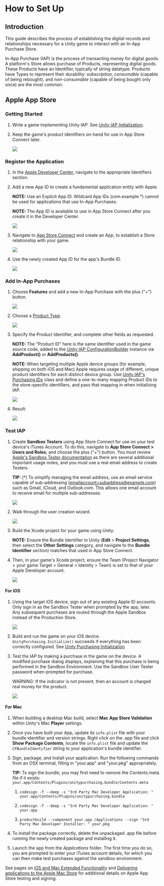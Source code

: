 # How to Set Up

## Introduction

This guide describes the process of establishing the digital records and relationships necessary for a Unity game to interact with an In-App Purchase Store.

In-App Purchase (IAP) is the process of transacting money for digital goods. A platform's Store allows purchase of Products, representing digital goods. These Products have an Identifier, typically of string datatype. Products have Types to represent their durability: _subscription_, _consumable_ (capable of being rebought), and _non-consumable_ (capable of being bought only once) are the most common.

## Apple App Store

### Getting Started

1. Write a game implementing Unity IAP. See [Unity IAP Initialization](Overview.md).

1. Keep the game's product identifiers on-hand for use in App Store Connect later.

    ![](images/IAPAppleImage0.png)

### Register the Application

1. In the [Apple Developer Center](https://developer.apple.com/account), navigate to the appropriate Identifiers section.

2. Add a new App ID to create a fundamental application entity with Apple.

    **NOTE:** Use an Explicit App ID. Wildcard App IDs (com.example.*) cannot be used for applications that use In-App Purchases.

    **NOTE:** The App ID is available to use in App Store Connect after you create it in the Developer Center.

    ![](images/IAPAppleImage1.png)

3. Navigate to [App Store Connect](https://itunesconnect.apple.com) and create an App, to establish a Store relationship with your game.

    ![](images/IAPAppleImage2.png)

4. Use the newly created App ID for the app's Bundle ID.

    ![](images/IAPAppleImage3.png)

### Add In-App Purchases

1. Choose __Features__ and add a new In-App Purchase with the plus ("+") button.

    ![](images/IAPAppleImage4.png)


2. Choose a [Product Type](DefiningProductsOverview.md#Product-Type).

    ![](images/IAPAppleImage5.png)

3. Specify the Product Identifier, and complete other fields as requested.

    **NOTE:** The "Product ID" here is the same identifier used in the game source code, added to the [Unity IAP ConfigurationBuilder](xref:UnityEngine.Purchasing.ConfigurationBuilder) instance via __AddProduct()__ or __AddProducts()__.

    **NOTE:** When targeting multiple Apple device groups (for example, shipping on both iOS and Mac) Apple requires usage of different, unique product identifiers for each distinct device group. Use [Unity IAP's Purchasing.IDs](xref:UnityEngine.Purchasing.IDs) class and define a one-to-many mapping Product IDs to the store-specific identifiers, and pass that mapping in when initializing IAP.

    ![](images/IAPAppleImage6.png)

4. Result:

    ![](images/IAPAppleImage7.png)

### Test IAP

1. Create __Sandbox Testers__ using App Store Connect for use on your test device's iTunes Account. To do this, navigate to __App Store Connect &gt; Users and Roles__, and choose the plus ("+") button. You must review [Apple's Sandbox Tester documentation](https://help.apple.com/app-store-connect/#/dev8b997bee1) as there are several additional important usage notes, and you must use a real email address to create Testers.

    **TIP:** (*) To simplify managing the email address, use an email service capable of sub-addressing (emailaccount+subaddress@example.com) such as Gmail, iCloud, and Outlook.com. This allows one email account to receive email for multiple sub-addresses.

    ![](images/IAPAppleImage8.png)

2. Walk through the user creation wizard.

    ![](images/IAPAppleImage9.png)

3. Build the Xcode project for your game using Unity.

    **NOTE:** Ensure the Bundle Identifier in Unity (**Edit** &gt; **Project Settings**, then select the **Other Settings** category, and navigate to the **Bundle Identifier** section) matches that used in App Store Connect.

4. Then, in your game's Xcode project, ensure the Team (Project Navigator &gt; your game Target &gt; General &gt; Identity &gt; Team) is set to that of your Apple Developer account.

    ![](images/IAPAppleImage10.png)

#### For iOS

1. Using the target iOS device, sign out of any existing Apple ID accounts. Only sign in as the Sandbox Tester when prompted by the app, later. Any subsequent purchases are routed through the Apple Sandbox instead of the Production Store.

    ![](images/IAPAppleImage11.png)

2. Build and run the game on your iOS device. `UnityPurchasing.Initialize()` succeeds if everything has been correctly configured. See [Unity Purchasing Initialization](xref:UnityEngine.Purchasing.UnityPurchasing)

3. Test the IAP by making a purchase in the game on the device. A modified purchase dialog displays, explaining that this purchase is being performed in the Sandbox Environment. Use the Sandbox User Tester password when prompted for purchase.

    WARNING: If the indicator is not present, then an account is charged real money for the product.

    ![](images/IAPAppleImage12.png)

#### For Mac

1. When building a desktop Mac build, select __Mac App Store Validation__ within Unity's Mac **Player** settings.

2. Once you have built your App, update its `info.plist` file with your bundle identifier and version strings. Right click on the .app file and click __Show Package Contents__, locate the `info.plist` file and update the `CFBundleIdentifier` string to your application's bundle identifier.

3. Sign, package, and install your application. Run the following commands from an OSX terminal, filling in "your.app" and "your.pkg" appropriately.

    **TIP:** To sign the bundle, you may first need to remove the Contents.meta file if it exists: `your.app/Contents/Plugins/unitypurchasing.bundle/Contents.meta`

    1. `codesign -f --deep -s "3rd Party Mac Developer Application: " your.app/Contents/Plugins/unitypurchasing.bundle`

    1. `codesign -f --deep -s "3rd Party Mac Developer Application: " your.app`

    1. `productbuild --component your.app /Applications --sign "3rd Party Mac Developer Installer: " your.pkg`

4. To install the package correctly, delete the unpackaged .app file before running the newly created package and installing it.

5. Launch the app from the _Applications_ folder. The first time you do so, you are prompted to enter your iTunes account details, for which you can then make test purchases against the sandbox environment.


See pages on [iOS and Mac Extended Functionality](UnityIAPiOSMAS.md) and [Delivering applications to the Apple Mac Store](https://docs.unity3d.com/Manual/HOWTO-PortToAppleMacStore.html) for additional details on Apple App Store testing and signing.
